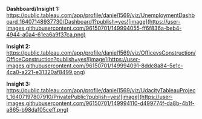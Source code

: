 
<b>Dashboard/Insight 1:</b><br>
https://public.tableau.com/app/profile/daniel1569/viz/UnemploymentDashboard_16407148937730/Dashboard1?publish=yes![image](https://user-images.githubusercontent.com/96150701/149994055-ff6f836a-beb4-4944-a0a4-61ea6a9f37ca.png)

<b>Insight 2:</b><br>
https://public.tableau.com/app/profile/daniel1569/viz/OfficevsConstruction/OfficeConstruction?publish=yes![image](https://user-images.githubusercontent.com/96150701/149994091-8ddc8a84-5e1c-4ca0-a221-e31320af8499.png)

<b>Insight 3:</b><br>
https://public.tableau.com/app/profile/daniel1569/viz/UdacityTableauProject_16407197807910/PrivatePublic?publish=yes![image](https://user-images.githubusercontent.com/96150701/149994110-d499774f-da8b-4b1f-a865-b98da105ceff.png)
